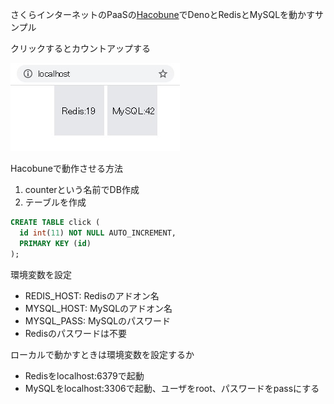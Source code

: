 さくらインターネットのPaaSの[Hacobune](https://www.sakura.ad.jp/information/announcements/2021/08/12/1968207782/)でDenoとRedisとMySQLを動かすサンプル

クリックするとカウントアップする

<img src="https://raw.githubusercontent.com/ninja03/denohaco/main/ss.jpg">

Hacobuneで動作させる方法

1. counterという名前でDB作成
2. テーブルを作成
```sql
CREATE TABLE click (
  id int(11) NOT NULL AUTO_INCREMENT,
  PRIMARY KEY (id)
);
```

環境変数を設定
* REDIS_HOST: Redisのアドオン名
* MYSQL_HOST: MySQLのアドオン名
* MYSQL_PASS: MySQLのパスワード
* Redisのパスワードは不要

ローカルで動かすときは環境変数を設定するか
* Redisをlocalhost:6379で起動
* MySQLをlocalhost:3306で起動、ユーザをroot、パスワードをpassにする
